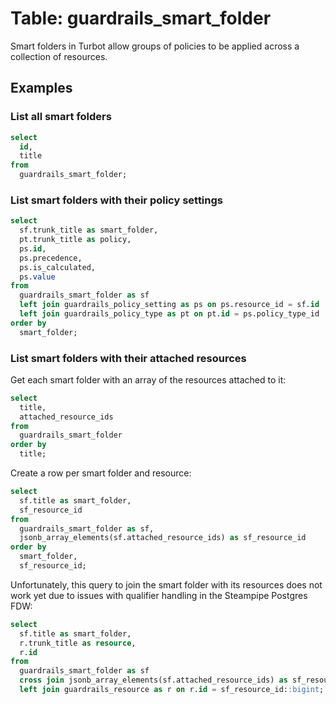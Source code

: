 # Table: guardrails_smart_folder

Smart folders in Turbot allow groups of policies to be applied across a
collection of resources.

## Examples

### List all smart folders

```sql
select
  id,
  title
from
  guardrails_smart_folder;
```

### List smart folders with their policy settings

```sql
select
  sf.trunk_title as smart_folder,
  pt.trunk_title as policy,
  ps.id,
  ps.precedence,
  ps.is_calculated,
  ps.value
from
  guardrails_smart_folder as sf
  left join guardrails_policy_setting as ps on ps.resource_id = sf.id
  left join guardrails_policy_type as pt on pt.id = ps.policy_type_id
order by
  smart_folder;
```

### List smart folders with their attached resources

Get each smart folder with an array of the resources attached to it:

```sql
select
  title,
  attached_resource_ids
from
  guardrails_smart_folder
order by
  title;
```

Create a row per smart folder and resource:

```sql
select
  sf.title as smart_folder,
  sf_resource_id
from
  guardrails_smart_folder as sf,
  jsonb_array_elements(sf.attached_resource_ids) as sf_resource_id
order by
  smart_folder,
  sf_resource_id;
```

Unfortunately, this query to join the smart folder with its resources does not
work yet due to issues with qualifier handling in the Steampipe Postgres FDW:

```sql
select
  sf.title as smart_folder,
  r.trunk_title as resource,
  r.id
from
  guardrails_smart_folder as sf
  cross join jsonb_array_elements(sf.attached_resource_ids) as sf_resource_id
  left join guardrails_resource as r on r.id = sf_resource_id::bigint;
```
